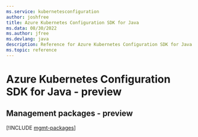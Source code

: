 ```yaml
---
ms.service: kubernetesconfiguration
author: joshfree
title: Azure Kubernetes Configuration SDK for Java
ms.data: 08/30/2022
ms.author: jfree
ms.devlang: java
description: Reference for Azure Kubernetes Configuration SDK for Java
ms.topic: reference
---
```

# Azure Kubernetes Configuration SDK for Java - preview

## Management packages - preview
[!INCLUDE [mgmt-packages](kubernetes-configuration-mgmt-index.md)]